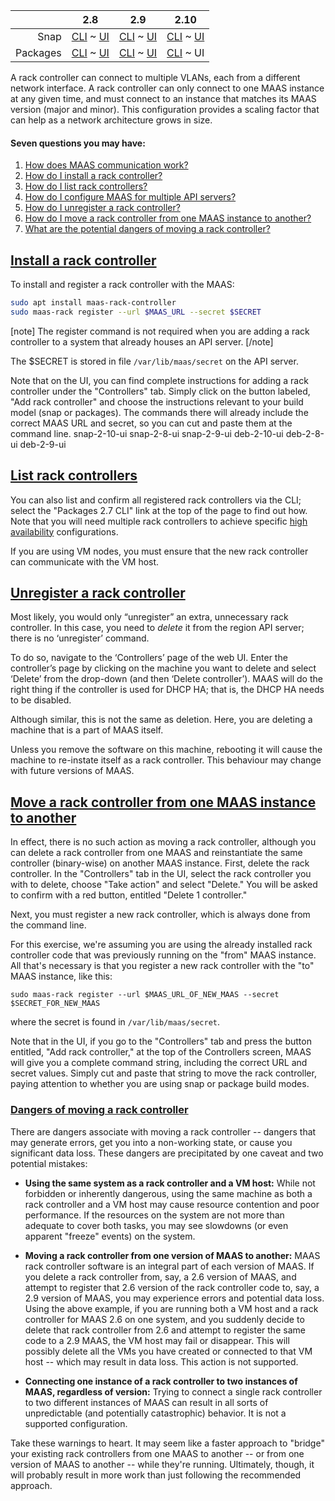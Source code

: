 <!-- begin-rad-menu -->
<!-- snap-2-8-cli
||2.8|2.9|2.10|
|-----:|:-----:|:-----:|:-----:|
|Snap|CLI ~ [UI](/t/rack-controllers-snap-2-8-ui/3057)|[CLI](/t/rack-controllers-snap-2-9-cli/3058) ~ [UI](/t/rack-controllers-snap-2-9-ui/3059)|[CLI](/t/rack-controllers-snap-2-10-cli/4089) ~ [UI](/t/rack-controllers-snap-2-10-ui/4090)|
|Packages|[CLI](/t/rack-controllers-deb-2-8-cli/3062) ~ [UI](/t/rack-controllers-deb-2-8-ui/3063)|[CLI](/t/rack-controllers-deb-2-9-cli/3064) ~ [UI](/t/rack-controllers-deb-2-9-ui/3065)|[CLI](/t/rack-controllers-deb-2-10-cli/4091) ~ [UI](/t/rack-controllers-deb-2-10-ui/4092)|
 snap-2-8-cli -->

<!-- snap-2-8-ui
||2.8|2.9|2.10|
|-----:|:-----:|:-----:|:-----:|
|Snap|[CLI](/t/rack-controllers-snap-2-8-cli/3056) ~ UI|[CLI](/t/rack-controllers-snap-2-9-cli/3058) ~ [UI](/t/rack-controllers-snap-2-9-ui/3059)|[CLI](/t/rack-controllers-snap-2-10-cli/4089) ~ [UI](/t/rack-controllers-snap-2-10-ui/4090)|
|Packages|[CLI](/t/rack-controllers-deb-2-8-cli/3062) ~ [UI](/t/rack-controllers-deb-2-8-ui/3063)|[CLI](/t/rack-controllers-deb-2-9-cli/3064) ~ [UI](/t/rack-controllers-deb-2-9-ui/3065)|[CLI](/t/rack-controllers-deb-2-10-cli/4091) ~ [UI](/t/rack-controllers-deb-2-10-ui/4092)|
 snap-2-8-ui -->

<!-- snap-2-9-cli
||2.8|2.9|2.10|
|-----:|:-----:|:-----:|:-----:|
|Snap|[CLI](/t/rack-controllers-snap-2-8-cli/3056) ~ [UI](/t/rack-controllers-snap-2-8-ui/3057)|CLI ~ [UI](/t/rack-controllers-snap-2-9-ui/3059)|[CLI](/t/rack-controllers-snap-2-10-cli/4089) ~ [UI](/t/rack-controllers-snap-2-10-ui/4090)|
|Packages|[CLI](/t/rack-controllers-deb-2-8-cli/3062) ~ [UI](/t/rack-controllers-deb-2-8-ui/3063)|[CLI](/t/rack-controllers-deb-2-9-cli/3064) ~ [UI](/t/rack-controllers-deb-2-9-ui/3065)|[CLI](/t/rack-controllers-deb-2-10-cli/4091) ~ [UI](/t/rack-controllers-deb-2-10-ui/4092)|
 snap-2-9-cli -->

<!-- snap-2-9-ui
||2.8|2.9|2.10|
|-----:|:-----:|:-----:|:-----:|
|Snap|[CLI](/t/rack-controllers-snap-2-8-cli/3056) ~ [UI](/t/rack-controllers-snap-2-8-ui/3057)|[CLI](/t/rack-controllers-snap-2-9-cli/3058) ~ UI|[CLI](/t/rack-controllers-snap-2-10-cli/4089) ~ [UI](/t/rack-controllers-snap-2-10-ui/4090)|
|Packages|[CLI](/t/rack-controllers-deb-2-8-cli/3062) ~ [UI](/t/rack-controllers-deb-2-8-ui/3063)|[CLI](/t/rack-controllers-deb-2-9-cli/3064) ~ [UI](/t/rack-controllers-deb-2-9-ui/3065)|[CLI](/t/rack-controllers-deb-2-10-cli/4091) ~ [UI](/t/rack-controllers-deb-2-10-ui/4092)|
 snap-2-9-ui -->

<!-- snap-2-10-cli
||2.8|2.9|2.10|
|-----:|:-----:|:-----:|:-----:|
|Snap|[CLI](/t/rack-controllers-snap-2-8-cli/3056) ~ [UI](/t/rack-controllers-snap-2-8-ui/3057)|[CLI](/t/rack-controllers-snap-2-9-cli/3058) ~ [UI](/t/rack-controllers-snap-2-9-ui/3059)|CLI ~ [UI](/t/rack-controllers-snap-2-10-ui/4090)|
|Packages|[CLI](/t/rack-controllers-deb-2-8-cli/3062) ~ [UI](/t/rack-controllers-deb-2-8-ui/3063)|[CLI](/t/rack-controllers-deb-2-9-cli/3064) ~ [UI](/t/rack-controllers-deb-2-9-ui/3065)|[CLI](/t/rack-controllers-deb-2-10-cli/4091) ~ [UI](/t/rack-controllers-deb-2-10-ui/4092)|
 snap-2-10-cli -->

<!-- snap-2-10-ui
||2.8|2.9|2.10|
|-----:|:-----:|:-----:|:-----:|
|Snap|[CLI](/t/rack-controllers-snap-2-8-cli/3056) ~ [UI](/t/rack-controllers-snap-2-8-ui/3057)|[CLI](/t/rack-controllers-snap-2-9-cli/3058) ~ [UI](/t/rack-controllers-snap-2-9-ui/3059)|[CLI](/t/rack-controllers-snap-2-10-cli/4089) ~ UI|
|Packages|[CLI](/t/rack-controllers-deb-2-8-cli/3062) ~ [UI](/t/rack-controllers-deb-2-8-ui/3063)|[CLI](/t/rack-controllers-deb-2-9-cli/3064) ~ [UI](/t/rack-controllers-deb-2-9-ui/3065)|[CLI](/t/rack-controllers-deb-2-10-cli/4091) ~ [UI](/t/rack-controllers-deb-2-10-ui/4092)|
 snap-2-10-ui -->

<!-- deb-2-8-cli
||2.8|2.9|2.10|
|-----:|:-----:|:-----:|:-----:|
|Snap|[CLI](/t/rack-controllers-snap-2-8-cli/3056) ~ [UI](/t/rack-controllers-snap-2-8-ui/3057)|[CLI](/t/rack-controllers-snap-2-9-cli/3058) ~ [UI](/t/rack-controllers-snap-2-9-ui/3059)|[CLI](/t/rack-controllers-snap-2-10-cli/4089) ~ [UI](/t/rack-controllers-snap-2-10-ui/4090)|
|Packages|CLI ~ [UI](/t/rack-controllers-deb-2-8-ui/3063)|[CLI](/t/rack-controllers-deb-2-9-cli/3064) ~ [UI](/t/rack-controllers-deb-2-9-ui/3065)|[CLI](/t/rack-controllers-deb-2-10-cli/4091) ~ [UI](/t/rack-controllers-deb-2-10-ui/4092)|
 deb-2-8-cli -->

<!-- deb-2-8-ui
||2.8|2.9|2.10|
|-----:|:-----:|:-----:|:-----:|
|Snap|[CLI](/t/rack-controllers-snap-2-8-cli/3056) ~ [UI](/t/rack-controllers-snap-2-8-ui/3057)|[CLI](/t/rack-controllers-snap-2-9-cli/3058) ~ [UI](/t/rack-controllers-snap-2-9-ui/3059)|[CLI](/t/rack-controllers-snap-2-10-cli/4089) ~ [UI](/t/rack-controllers-snap-2-10-ui/4090)|
|Packages|[CLI](/t/rack-controllers-deb-2-8-cli/3062) ~ UI|[CLI](/t/rack-controllers-deb-2-9-cli/3064) ~ [UI](/t/rack-controllers-deb-2-9-ui/3065)|[CLI](/t/rack-controllers-deb-2-10-cli/4091) ~ [UI](/t/rack-controllers-deb-2-10-ui/4092)|
 deb-2-8-ui -->

<!-- deb-2-9-cli
||2.8|2.9|2.10|
|-----:|:-----:|:-----:|:-----:|
|Snap|[CLI](/t/rack-controllers-snap-2-8-cli/3056) ~ [UI](/t/rack-controllers-snap-2-8-ui/3057)|[CLI](/t/rack-controllers-snap-2-9-cli/3058) ~ [UI](/t/rack-controllers-snap-2-9-ui/3059)|[CLI](/t/rack-controllers-snap-2-10-cli/4089) ~ [UI](/t/rack-controllers-snap-2-10-ui/4090)|
|Packages|[CLI](/t/rack-controllers-deb-2-8-cli/3062) ~ [UI](/t/rack-controllers-deb-2-8-ui/3063)|CLI ~ [UI](/t/rack-controllers-deb-2-9-ui/3065)|[CLI](/t/rack-controllers-deb-2-10-cli/4091) ~ [UI](/t/rack-controllers-deb-2-10-ui/4092)|
 deb-2-9-cli -->

<!-- deb-2-9-ui
||2.8|2.9|2.10|
|-----:|:-----:|:-----:|:-----:|
|Snap|[CLI](/t/rack-controllers-snap-2-8-cli/3056) ~ [UI](/t/rack-controllers-snap-2-8-ui/3057)|[CLI](/t/rack-controllers-snap-2-9-cli/3058) ~ [UI](/t/rack-controllers-snap-2-9-ui/3059)|[CLI](/t/rack-controllers-snap-2-10-cli/4089) ~ [UI](/t/rack-controllers-snap-2-10-ui/4090)|
|Packages|[CLI](/t/rack-controllers-deb-2-8-cli/3062) ~ [UI](/t/rack-controllers-deb-2-8-ui/3063)|[CLI](/t/rack-controllers-deb-2-9-cli/3064) ~ UI|[CLI](/t/rack-controllers-deb-2-10-cli/4091) ~ [UI](/t/rack-controllers-deb-2-10-ui/4092)|
 deb-2-9-ui -->

<!-- deb-2-10-cli
||2.8|2.9|2.10|
|-----:|:-----:|:-----:|:-----:|
|Snap|[CLI](/t/rack-controllers-snap-2-8-cli/3056) ~ [UI](/t/rack-controllers-snap-2-8-ui/3057)|[CLI](/t/rack-controllers-snap-2-9-cli/3058) ~ [UI](/t/rack-controllers-snap-2-9-ui/3059)|[CLI](/t/rack-controllers-snap-2-10-cli/4089) ~ [UI](/t/rack-controllers-snap-2-10-ui/4090)|
|Packages|[CLI](/t/rack-controllers-deb-2-8-cli/3062) ~ [UI](/t/rack-controllers-deb-2-8-ui/3063)|[CLI](/t/rack-controllers-deb-2-9-cli/3064) ~ [UI](/t/rack-controllers-deb-2-9-ui/3065)|CLI ~ [UI](/t/rack-controllers-deb-2-10-ui/4092)|
 deb-2-10-cli -->

||2.8|2.9|2.10|
|-----:|:-----:|:-----:|:-----:|
|Snap|[CLI](/t/rack-controllers-snap-2-8-cli/3056) ~ [UI](/t/rack-controllers-snap-2-8-ui/3057)|[CLI](/t/rack-controllers-snap-2-9-cli/3058) ~ [UI](/t/rack-controllers-snap-2-9-ui/3059)|[CLI](/t/rack-controllers-snap-2-10-cli/4089) ~ [UI](/t/rack-controllers-snap-2-10-ui/4090)|
|Packages|[CLI](/t/rack-controllers-deb-2-8-cli/3062) ~ [UI](/t/rack-controllers-deb-2-8-ui/3063)|[CLI](/t/rack-controllers-deb-2-9-cli/3064) ~ [UI](/t/rack-controllers-deb-2-9-ui/3065)|[CLI](/t/rack-controllers-deb-2-10-cli/4091) ~ UI|
<!-- end-rad-menu -->


A rack controller can connect to multiple VLANs, each from a different network interface. A rack controller can only connect to one MAAS instance at any given time, and must connect to an instance that matches its MAAS version (major and minor).  This configuration provides a scaling factor that can help as a network architecture grows in size.

#### Seven questions you may have:

<!-- deb-2-10-cli
1. [How does MAAS communication work?](/t/maas-communication/3991)
2. [How do I install a rack controller?](#heading--install-a-rack-controller)
3. [How do I list rack controllers?](#heading--list-rack-controllers)
4. [How do I configure MAAS for multiple API servers?](/t/high-availability/3947#heading--multiple-region-endpoints)
5. [How do I unregister a rack controller?](#heading--unregister-a-rack-controller)
6. [How do I move a rack controller from one MAAS instance to another?](#heading--move-rack-controller)
7. [What are the potential dangers of moving a rack controller?](#heading--dangers-moving-rack-controller)
 deb-2-10-cli -->

1. [How does MAAS communication work?](/t/maas-communication/3992)
2. [How do I install a rack controller?](#heading--install-a-rack-controller)
3. [How do I list rack controllers?](#heading--list-rack-controllers)
4. [How do I configure MAAS for multiple API servers?](/t/high-availability/3948#heading--multiple-region-endpoints)
5. [How do I unregister a rack controller?](#heading--unregister-a-rack-controller)
6. [How do I move a rack controller from one MAAS instance to another?](#heading--move-rack-controller)
7. [What are the potential dangers of moving a rack controller?](#heading--dangers-moving-rack-controller)

<!-- deb-2-8-cli
1. [How does MAAS communication work?](/t/maas-communication/2834)
2. [How do I install a rack controller?](#heading--install-a-rack-controller)
3. [How do I list rack controllers?](#heading--list-rack-controllers)
4. [How do I configure MAAS for multiple API servers?](/t/high-availability/2690#heading--multiple-region-endpoints)
5. [How do I unregister a rack controller?](#heading--unregister-a-rack-controller)
6. [How do I move a rack controller from one MAAS instance to another?](#heading--move-rack-controller)
7. [What are the potential dangers of moving a rack controller?](#heading--dangers-moving-rack-controller)
 deb-2-8-cli -->

<!-- deb-2-8-ui
1. [How does MAAS communication work?](/t/maas-communication/2835)
2. [How do I install a rack controller?](#heading--install-a-rack-controller)
3. [How do I list rack controllers?](#heading--list-rack-controllers)
4. [How do I configure MAAS for multiple API servers?](/t/high-availability/2691#heading--multiple-region-endpoints)
5. [How do I unregister a rack controller?](#heading--unregister-a-rack-controller)
6. [How do I move a rack controller from one MAAS instance to another?](#heading--move-rack-controller)
7. [What are the potential dangers of moving a rack controller?](#heading--dangers-moving-rack-controller)
 deb-2-8-ui -->

<!-- deb-2-9-cli
1. [How does MAAS communication work?](/t/maas-communication/2836)
2. [How do I install a rack controller?](#heading--install-a-rack-controller)
3. [How do I list rack controllers?](#heading--list-rack-controllers)
4. [How do I configure MAAS for multiple API servers?](/t/high-availability/2692#heading--multiple-region-endpoints)
5. [How do I unregister a rack controller?](#heading--unregister-a-rack-controller)
6. [How do I move a rack controller from one MAAS instance to another?](#heading--move-rack-controller)
7. [What are the potential dangers of moving a rack controller?](#heading--dangers-moving-rack-controller)
 deb-2-9-cli -->

<!-- deb-2-9-ui
1. [How does MAAS communication work?](/t/maas-communication/2837)
2. [How do I install a rack controller?](#heading--install-a-rack-controller)
3. [How do I list rack controllers?](#heading--list-rack-controllers)
4. [How do I configure MAAS for multiple API servers?](/t/high-availability/3946#heading--multiple-region-endpoints)
5. [How do I unregister a rack controller?](#heading--unregister-a-rack-controller)
6. [How do I move a rack controller from one MAAS instance to another?](#heading--move-rack-controller)
7. [What are the potential dangers of moving a rack controller?](#heading--dangers-moving-rack-controller)
 deb-2-9-ui -->

<!-- snap-2-10-cli
1. [How does MAAS communication work?](/t/maas-communication/3989)
2. [How do I install a rack controller?](#heading--install-a-rack-controller)
3. [How do I list rack controllers?](#heading--list-rack-controllers)
4. [How do I configure MAAS for multiple API servers?](/t/high-availability/3945#heading--multiple-region-endpoints)
5. [How do I unregister a rack controller?](#heading--unregister-a-rack-controller)
6. [How do I move a rack controller from one MAAS instance to another?](#heading--move-rack-controller)
7. [What are the potential dangers of moving a rack controller?](#heading--dangers-moving-rack-controller)
 snap-2-10-cli -->

<!-- snap-2-10-ui
1. [How does MAAS communication work?](/t/maas-communication/3990)
2. [How do I install a rack controller?](#heading--install-a-rack-controller)
3. [How do I list rack controllers?](#heading--list-rack-controllers)
4. [How do I configure MAAS for multiple API servers?](/t/high-availability/3946#heading--multiple-region-endpoints)
5. [How do I unregister a rack controller?](#heading--unregister-a-rack-controller)
6. [How do I move a rack controller from one MAAS instance to another?](#heading--move-rack-controller)
7. [What are the potential dangers of moving a rack controller?](#heading--dangers-moving-rack-controller)
 snap-2-10-ui -->

<!-- snap-2-8-cli
1. [How does MAAS communication work?](/t/maas-communication/2828)
2. [How do I install a rack controller?](#heading--install-a-rack-controller)
3. [How do I list rack controllers?](#heading--list-rack-controllers)
4. [How do I configure MAAS for multiple API servers?](/t/high-availability/2684#heading--multiple-region-endpoints)
5. [How do I unregister a rack controller?](#heading--unregister-a-rack-controller)
6. [How do I move a rack controller from one MAAS instance to another?](#heading--move-rack-controller)
7. [What are the potential dangers of moving a rack controller?](#heading--dangers-moving-rack-controller)
 snap-2-8-cli -->

<!-- snap-2-8-ui
1. [How does MAAS communication work?](/t/maas-communication/2829)
2. [How do I install a rack controller?](#heading--install-a-rack-controller)
3. [How do I list rack controllers?](#heading--list-rack-controllers)
4. [How do I configure MAAS for multiple API servers?](/t/high-availability/2685#heading--multiple-region-endpoints)
5. [How do I unregister a rack controller?](#heading--unregister-a-rack-controller)
6. [How do I move a rack controller from one MAAS instance to another?](#heading--move-rack-controller)
7. [What are the potential dangers of moving a rack controller?](#heading--dangers-moving-rack-controller)
 snap-2-8-ui -->

<!-- snap-2-9-cli
1. [How does MAAS communication work?](/t/maas-communication/2830)
2. [How do I install a rack controller?](#heading--install-a-rack-controller)
3. [How do I list rack controllers?](#heading--list-rack-controllers)
4. [How do I configure MAAS for multiple API servers?](/t/high-availability/2686#heading--multiple-region-endpoints)
5. [How do I unregister a rack controller?](#heading--unregister-a-rack-controller)
6. [How do I move a rack controller from one MAAS instance to another?](#heading--move-rack-controller)
7. [What are the potential dangers of moving a rack controller?](#heading--dangers-moving-rack-controller)
 snap-2-9-cli -->

<!-- snap-2-9-ui
1. [How does MAAS communication work?](/t/maas-communication/2831)
2. [How do I install a rack controller?](#heading--install-a-rack-controller)
3. [How do I list rack controllers?](#heading--list-rack-controllers)
4. [How do I configure MAAS for multiple API servers?](/t/high-availability/2687#heading--multiple-region-endpoints)
5. [How do I unregister a rack controller?](#heading--unregister-a-rack-controller)
6. [How do I move a rack controller from one MAAS instance to another?](#heading--move-rack-controller)
7. [What are the potential dangers of moving a rack controller?](#heading--dangers-moving-rack-controller)
 snap-2-9-ui -->

<a href="#heading--install-a-rack-controller"><h2 id="heading--install-a-rack-controller">Install a rack controller</h2></a>

To install and register a rack controller with the MAAS:

``` bash
sudo apt install maas-rack-controller
sudo maas-rack register --url $MAAS_URL --secret $SECRET
```

[note]
The register command is not required when you are adding a rack controller to a system that already houses an API server.
[/note]

The $SECRET is stored in file `/var/lib/maas/secret` on the API server.

<!-- snap-2-10-ui snap-2-10-cli snap-2-8-ui snap-2-8-cli snap-2-9-ui snap-2-9-cli
To install and register a rack controller with the MAAS:

``` bash
sudo snap install maas
sudo maas init rack --maas-url $MAAS_URL --secret $SECRET
```

The $SECRET is stored in file `/var/lib/maas/secret` on the API server.
 snap-2-10-ui snap-2-10-cli snap-2-8-ui snap-2-8-cli snap-2-9-ui snap-2-9-cli -->

Note that on the UI, you can find complete instructions for adding a rack controller under the "Controllers" tab.  Simply click on the button labeled, "Add rack controller" and choose the instructions relevant to your build model (snap or packages).  The commands there will already include the correct MAAS URL and secret, so you can cut and paste them at the command line.
 snap-2-10-ui snap-2-8-ui snap-2-9-ui deb-2-10-ui deb-2-8-ui deb-2-9-ui

<a href="#heading--list-rack-controllers"><h2 id="heading--list-rack-controllers">List rack controllers</h2></a>

<!-- deb-2-10-cli
You can also list and confirm all registered rack controllers:

``` bash
maas $PROFILE rack-controllers read | grep hostname | cut -d '"' -f 4
```

Note that you will need multiple rack controllers to achieve specific [high availability](/t/high-availability/3947) configurations.
 deb-2-10-cli -->

You can also list and confirm all registered rack controllers via the CLI; select the "Packages 2.7 CLI" link at the top of the page to find out how.  Note that you will need multiple rack controllers to achieve specific [high availability](/t/high-availability/3948) configurations.

<!-- deb-2-8-cli
You can also list and confirm all registered rack controllers:

``` bash
maas $PROFILE rack-controllers read | grep hostname | cut -d '"' -f 4
```

Note that you will need multiple rack controllers to achieve specific [high availability](/t/high-availability/2690) configurations.
 deb-2-8-cli -->

<!-- deb-2-8-ui
You can also list and confirm all registered rack controllers via the CLI; select the "Packages 2.8 CLI" link at the top of the page to find out how. Note that you will need multiple rack controllers to achieve specific [high availability](/t/high-availability/2691) configurations.
 deb-2-8-ui -->

<!-- deb-2-9-cli
You can also list and confirm all registered rack controllers:

``` bash
maas $PROFILE rack-controllers read | grep hostname | cut -d '"' -f 4
```

Note that you will need multiple rack controllers to achieve specific [high availability](/t/high-availability/2692) configurations.
 deb-2-9-cli -->

<!-- deb-2-9-ui
You can also list and confirm all registered rack controllers via the CLI; select the "Packages 2.9 CLI" link at the top of the page to find out how.  Note that you will need multiple rack controllers to achieve specific [high availability](/t/high-availability/2693) configurations.
 deb-2-9-ui -->

<!-- snap-2-10-cli
You can also list and confirm all registered rack controllers:

``` bash
maas $PROFILE rack-controllers read | grep hostname | cut -d '"' -f 4
```

Note that you will need multiple rack controllers to achieve specific [high availability](/t/high-availability/3945) configurations.
 snap-2-10-cli -->

<!-- snap-2-10-ui
You can also list and confirm all registered rack controllers via the CLI; select the "Snap 2.7 CLI" link at the top of the page to find out how.  Note that you will need multiple rack controllers to achieve specific [high availability](/t/high-availability/3946) configurations.
 snap-2-10-ui -->

<!-- snap-2-8-cli
You can also list and confirm all registered rack controllers:

``` bash
maas $PROFILE rack-controllers read | grep hostname | cut -d '"' -f 4
```

Note that you will need multiple rack controllers to achieve specific [high availability](/t/high-availability/2684) configurations.
 snap-2-8-cli -->

<!-- snap-2-8-ui
You can also list and confirm all registered rack controllers via the CLI; select the "Snap 2.8 CLI" link at the top of the page to find out how.  Note that you will need multiple rack controllers to achieve specific [high availability](/t/high-availability/2685) configurations.
 snap-2-8-ui -->

<!-- snap-2-9-cli
You can also list and confirm all registered rack controllers:

``` bash
maas $PROFILE rack-controllers read | grep hostname | cut -d '"' -f 4
```

 Note that you will need multiple rack controllers to achieve specific [high availability](/t/high-availability/2686) configurations.
 snap-2-9-cli -->

<!-- snap-2-9-ui
You can also list and confirm all registered rack controllers via the CLI; select the "Snap 2.9 CLI" link at the top of the page to find out how.  Note that you will need multiple rack controllers to achieve specific [high availability](/t/high-availability/2687) configurations.
 snap-2-9-ui -->

<div class="p-notification">
<p class="p-notification__response">If you are using VM nodes, you must ensure that the new rack controller can communicate with the VM host.</p>
</div>

<a href="#heading--unregister-a-rack-controller"><h2 id="heading--unregister-a-rack-controller">Unregister a rack controller</h2></a>

Most likely, you would only “unregister” an extra, unnecessary rack controller.  In this case, you need to <em>delete</em> it from the region API server; there is no ‘unregister’ command.

To do so, navigate to the ‘Controllers’ page of the web UI. Enter the controller’s page by clicking on the machine you want to delete and select ‘Delete’ from the drop-down (and then ‘Delete controller’). MAAS will do the right thing if the controller is used for DHCP HA; that is, the DHCP HA needs to be disabled.

Although similar, this is not the same as deletion. Here, you are deleting a machine that is a part of MAAS itself.

<div class="p-notification">
<p class="p-notification__response">Unless you remove the software on this machine, rebooting it will cause the machine to re-instate itself as a rack controller. This behaviour may change with future versions of MAAS.</p>
</div>

<a href="#heading--move-rack-controller"><h2 id="heading--move-rack-controller">Move a rack controller from one MAAS instance to another</h2></a>

In effect, there is no such action as moving a rack controller, although you can delete a rack controller from one MAAS and reinstantiate the same controller (binary-wise) on another MAAS instance.  First, delete the rack controller.  In the "Controllers" tab in the UI, select the rack controller you with to delete, choose "Take action" and select "Delete."  You will be asked to confirm with a red button, entitled "Delete 1 controller."

<!-- snap-2-10-cli snap-2-8-cli snap-2-9-cli deb-2-10-cli deb-2-8-cli deb-2-9-cli
In effect, there is no such action as moving a rack controller, although you can delete a rack controller from one MAAS and reinstantiate the same controller (binary-wise) on another MAAS instance.  First, delete the rack controller, with the command:

```
maas $PROFILE rack-controller delete $SYSTEM_ID
```

where `$PROFILE` is your admin profile name, and `$SYSTEM_ID` can be found by examining the output of the command:

```
maas $PROFILE rack-controllers read
```

There is no confirmation step, so make sure you have the right rack controller before proceeding.
 snap-2-10-cli snap-2-8-cli snap-2-9-cli deb-2-10-cli deb-2-8-cli deb-2-9-cli -->

Next, you must register a new rack controller, which is always done from the command line.

For this exercise, we're assuming you are using the already installed rack controller code that was previously running on the "from" MAAS instance.  All that's necessary is that you register a new rack controller with the "to" MAAS instance, like this:

```
sudo maas-rack register --url $MAAS_URL_OF_NEW_MAAS --secret $SECRET_FOR_NEW_MAAS
```

where the secret is found in `/var/lib/maas/secret`.

<!-- snap-2-10-ui snap-2-10-cli snap-2-8-ui snap-2-8-cli snap-2-9-ui snap-2-9-cli
For this exercise, we're assuming you are using the already installed rack controller code that was previously running on the "from" MAAS instance.  All that's necessary is that you register a new rack controller with the "to" MAAS instance, like this:

```
sudo maas init rack --maas-url $MAAS_URL_OF_NEW_MAAS --secret $SECRET_FOR_NEW_MAAS
```

where the secret is found in `/var/snap/maas/common/maas/secret`.
 snap-2-10-ui snap-2-10-cli snap-2-8-ui snap-2-8-cli snap-2-9-ui snap-2-9-cli -->

Note that in the UI, if you go to the "Controllers" tab and press the button entitled, "Add rack controller," at the top of the Controllers screen, MAAS will give you a complete command string, including the correct URL and secret values.  Simply cut and paste that string to move the rack controller, paying attention to whether you are using snap or package build modes.

<a href="#heading--move-rack-controller"><h3 id="heading--dangers-moving-rack-controller">Dangers of moving a rack controller</h3></a>

There are dangers associate with moving a rack controller -- dangers that may generate errors, get you into a non-working state, or cause you significant data loss.  These dangers are precipitated by one caveat and two potential mistakes:

* **Using the same system as a rack controller and a VM host:** While not forbidden or inherently dangerous, using the same machine as both a rack controller and a VM host may cause resource contention and poor performance.  If the resources on the system are not more than adequate to cover both tasks, you may see slowdowns (or even apparent "freeze" events) on the system.

* **Moving a rack controller from one version of MAAS to another:** MAAS rack controller software is an integral part of each version of MAAS.  If you delete a rack controller from, say, a 2.6 version of MAAS, and attempt to register that 2.6 version of the rack controller code to, say, a 2.9 version of MAAS, you may experience errors and potential data loss.  Using the above example, if you are running both a VM host and a rack controller for MAAS 2.6 on one system, and you suddenly decide to delete that rack controller from 2.6 and attempt to register the same code to a 2.9 MAAS, the VM host may fail or disappear.  This will possibly delete all the VMs you have created or connected to that VM host -- which may result in data loss.  This action is not supported.

* **Connecting one instance of a rack controller to two instances of MAAS, regardless of version:** Trying to connect a single rack controller to two different instances of MAAS can result in all sorts of unpredictable (and potentially catastrophic) behavior.  It is not a supported configuration.

Take these warnings to heart.  It may seem like a faster approach to "bridge" your existing rack controllers from one MAAS to another -- or from one version of MAAS to another -- while they're running.  Ultimately, though, it will probably result in more work than just following the recommended approach.